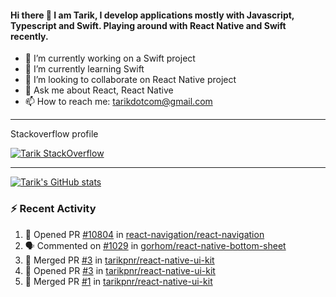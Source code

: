 #### Hi there 👋 I am Tarik, I develop applications mostly with Javascript, Typescript and Swift. Playing around with React Native and Swift recently.


- 🔭 I’m currently working on a Swift project
- 🌱 I’m currently learning Swift
- 👯 I’m looking to collaborate on React Native project
- 💬 Ask me about React, React Native
- 📫 How to reach me: tarikdotcom@gmail.com




---

Stackoverflow profile

[![Tarik StackOverflow](https://stackoverflow-badge.herokuapp.com/api/StackOverflowBadge/14122375)](https://stackoverflow.com/users/9631529/tarik)


---

[![Tarik's GitHub stats](https://github-readme-stats.vercel.app/api?username=tarikpnr&show_icons=true&theme=radical)](https://github.com/tarikpnr/github-readme-stats)


### :zap: Recent Activity

<!--START_SECTION:activity-->
1. 💪 Opened PR [#10804](https://github.com/react-navigation/react-navigation/pull/10804) in [react-navigation/react-navigation](https://github.com/react-navigation/react-navigation)
2. 🗣 Commented on [#1029](https://github.com/gorhom/react-native-bottom-sheet/issues/1029) in [gorhom/react-native-bottom-sheet](https://github.com/gorhom/react-native-bottom-sheet)
3. 🎉 Merged PR [#3](https://github.com/tarikpnr/react-native-ui-kit/pull/3) in [tarikpnr/react-native-ui-kit](https://github.com/tarikpnr/react-native-ui-kit)
4. 💪 Opened PR [#3](https://github.com/tarikpnr/react-native-ui-kit/pull/3) in [tarikpnr/react-native-ui-kit](https://github.com/tarikpnr/react-native-ui-kit)
5. 🎉 Merged PR [#1](https://github.com/tarikpnr/react-native-ui-kit/pull/1) in [tarikpnr/react-native-ui-kit](https://github.com/tarikpnr/react-native-ui-kit)
<!--END_SECTION:activity-->







